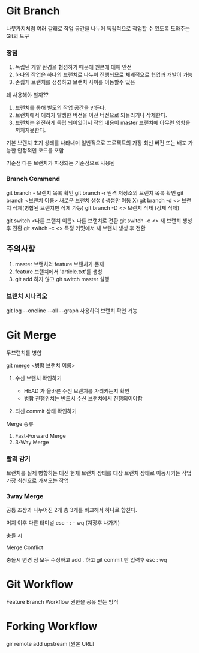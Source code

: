 # Git Branch
나뭇가지처럼 여러 갈래로 작업 공간을 나누어 독립적으로 작업할 수 있도록 도와주는 Git의 도구

### 장점
1. 독립된 개발 환경을 형성하기 때문에 원본에 대해 안전
2. 하나의 작업은 하나의 브랜치로 나누어 진행되므로 체계적으로 협업과 개발이 가능
3. 손쉽게 브랜치를 생성하고 브랜치 사이를 이동할수 있음

왜 사용해야 할까??

1. 브랜치를 통해 별도의 작업 공간을 만든다.
2. 브랜치에서 에러가 발생한 버전을 이전 버전으로 되돌리거나 삭제한다.
3. 브랜치는 완전하게 독립 되어있어서 작업 내용이 master 브랜치에 아무런 영향을 끼치지못한다.

기본 브랜치
초기 상태를 나타내며 일반적으로 프로젝트의 가장 최신 버전 또는 배포 가능한 안정적인 코드를 포함

기준점
다른 브랜치가 파생되는 기준점으로 사용됨

### Branch Commend

git branch  - 브랜치 목록 확인
git branch -r  원격 저장소의 브랜치 목록 확인
git branch <브랜치 이름> 새로운 브랜치 생성 ( 생성만 이동 X)
git branch -d <> 브랜치 삭제(병합된 브랜치만 삭제 가능)
git branch -D <> 브랜치 삭제 (강제 삭제)

git switch <다른 브랜치 이름> 다른 브랜치로 전환
git switch -c <> 새 브랜치 생성 후 전환
git switch -c <> <commit ID> 특정 커밋에서 새 브랜치 생성 후 전환


##  주의사항

1. master 브랜치와 feature 브랜치가 존재
2. feature 브랜치에서 'article.txt'를 생성
3. git add 하지 않고 git switch master 실행

### 브랜치 시나리오

git log --oneline --all --graph
사용하여 브랜치 확인 가능

# Git Merge
두브랜치를 병합

git merge <병합 브랜치 이름>

1. 수신 브랜치 확인하기
   - HEAD 가 올바른 수신 브랜치를 가리키는지 확인
   - 병합 진행위치는 반드시 수신 브랜치에서 진행되어야함

2. 최신 commit 상태 확인하기

Merge 종류

1. Fast-Forward Merge
2. 3-Way Merge

### 빨리 감기
브랜치를 실제 병합하는 대신 현재 브랜치 상태를 대상 브랜치 상태로 이동시키는 작업 
가장 최신으로 가져오는 작업

### 3way Merge
공통 조상과 나누어진 2개 총 3개를 비교해서 하나로 합친다.

머지 이후 다른 터미널  esc - : - wq (저장후 나가기)

충돌 시

Merge Conflict

충돌시 변경 점 모두 수정하고 add . 하고 git commit 만 입력후 esc : wq 

# Git Workflow

Feature Branch Workflow
권한을 공유 받는 방식


# Forking Workflow

gir remote add upstream [원본 URL]
